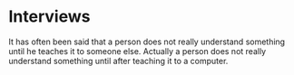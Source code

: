 Interviews
==========

It has often been said that a person does not really understand something until he teaches it to someone else. Actually a person does not really understand something until after teaching it to a computer.
